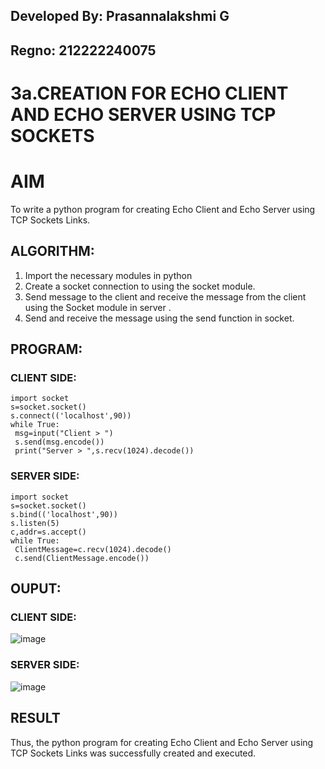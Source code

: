 ## Developed By: Prasannalakshmi G
## Regno: 212222240075

# 3a.CREATION FOR ECHO CLIENT AND ECHO SERVER USING TCP SOCKETS
# AIM
To write a python program for creating Echo Client and Echo Server using TCP
Sockets Links.
## ALGORITHM:
1. Import the necessary modules in python
2. Create a socket connection to using the socket module.
3. Send message to the client and receive the message from the client using the Socket module in
 server .
4. Send and receive the message using the send function in socket.

## PROGRAM:
### CLIENT SIDE:
```
import socket
s=socket.socket()
s.connect(('localhost',90))
while True:
 msg=input("Client > ")
 s.send(msg.encode())
 print("Server > ",s.recv(1024).decode())
```

### SERVER SIDE:
```
import socket
s=socket.socket()
s.bind(('localhost',90))
s.listen(5)
c,addr=s.accept()
while True:
 ClientMessage=c.recv(1024).decode()
 c.send(ClientMessage.encode())
```

## OUPUT:

### CLIENT SIDE:
![image](https://github.com/Prasannalakshmiganesan/3a.Sockets_Creation_for_Echo_Client_and_Echo_Server/assets/118610231/225c74da-d14d-41b3-b5d2-363e60f55914)



### SERVER SIDE:
![image](https://github.com/Prasannalakshmiganesan/3a.Sockets_Creation_for_Echo_Client_and_Echo_Server/assets/118610231/5132c67f-cb96-4fe7-af40-7f12b1deefbc)


## RESULT
Thus, the python program for creating Echo Client and Echo Server using TCP Sockets Links 
was successfully created and executed.
